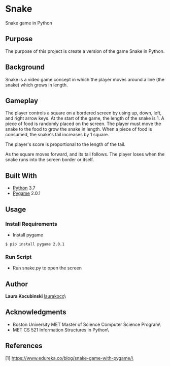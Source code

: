 # Snake

Snake game in Python

## Purpose

The purpose of this project is create a version of the game Snake in Python.

## Background

Snake is a video game concept in which the player moves around a line (the snake) which grows in length.

## Gameplay

The player controls a square on a bordered screen by using up, down, left, and right arrow keys. At the start of the game, the length of the snake is 1. A piece of food is randomly placed on the screen. The player must move the snake to the food to grow the snake in length. When a piece of food is consumed, the snake's tail increases by 1 square.

The player's score is proportional to the length of the tail.

As the square moves forward, and its tail follows. The player loses when the snake runs into the screen border or itself.

## Built With

* [Python](https://www.python.org/) 3.7
* [Pygame](https://www.pygame.org/) 2.0.1

## Usage

### Install Requirements

* Install pygame
```
$ pip install pygame 2.0.1
```

### Run Script

* Run snake.py to open the screen

## Author

**Laura Kocubinski** [laurakoco](https://github.com/laurakoco)\

## Acknowledgments

* Boston University MET Master of Science Computer Science Program\
* MET CS 521 Information Structures in Python\

## References

[1] https://www.edureka.co/blog/snake-game-with-pygame/\
